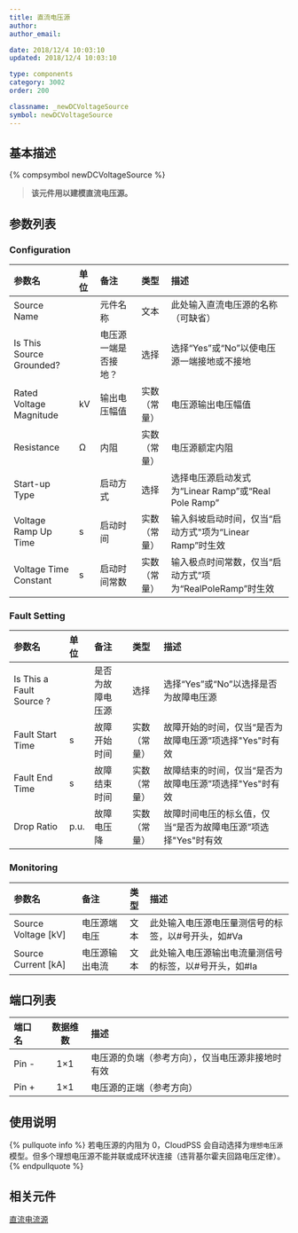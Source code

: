 ```yaml
---
title: 直流电压源
author:
author_email:

date: 2018/12/4 10:03:10
updated: 2018/12/4 10:03:10

type: components
category: 3002
order: 200

classname: _newDCVoltageSource
symbol: newDCVoltageSource
---
```


## 基本描述

{% compsymbol newDCVoltageSource %}

> **该元件用以建模直流电压源。**

## 参数列表

### Configuration

| 参数名                   | 单位 | 备注                 |     类型     | 描述                                                     |
| :----------------------- | :--- | :------------------- | :----------: | :------------------------------------------------------- |
| Source Name              |      | 元件名称             |     文本     | 此处输入直流电压源的名称（可缺省）                       |
| Is This Source Grounded? |      | 电压源一端是否接地？ |     选择     | 选择“Yes”或“No”以使电压源一端接地或不接地                |
| Rated Voltage Magnitude  | kV   | 输出电压幅值         | 实数（常量） | 电压源输出电压幅值                                       |
| Resistance               | Ω    | 内阻                 | 实数（常量） | 电压源额定内阻                                           |
| Start-up Type            |      | 启动方式             |     选择     | 选择电压源启动发式为“Linear Ramp”或“Real Pole Ramp”      |
| Voltage Ramp Up Time     | s    | 启动时间             | 实数（常量） | 输入斜坡启动时间，仅当“启动方式"项为“Linear Ramp”时生效  |
| Voltage Time Constant    | s    | 启动时间常数         | 实数（常量） | 输入极点时间常数，仅当“启动方式”项为“RealPoleRamp”时生效 |

### Fault Setting

| 参数名                   | 单位 | 备注             |     类型     | 描述                                                          |
| :----------------------- | :--- | :--------------- | :----------: | :------------------------------------------------------------ |
| Is This a Fault Source ? |      | 是否为故障电压源 |     选择     | 选择“Yes”或“No”以选择是否为故障电压源                         |
| Fault Start Time         | s    | 故障开始时间     | 实数（常量） | 故障开始的时间，仅当“是否为故障电压源”项选择"Yes"时有效       |
| Fault End Time           | s    | 故障结束时间     | 实数（常量） | 故障结束的时间，仅当“是否为故障电压源”项选择"Yes"时有效       |
| Drop Ratio               | p.u. | 故障电压降       | 实数（常量） | 故障时间电压的标幺值，仅当“是否为故障电压源”项选择"Yes"时有效 |

### Monitoring

| 参数名                | 备注           | 类型 | 描述                                                   |
| :-------------------- | :------------- | :--: | :----------------------------------------------------- |
| Source Voltage \[kV\] | 电压源端电压   | 文本 | 此处输入电压源电压量测信号的标签，以#号开头，如#Va     |
| Source Current \[kA\] | 电压源输出电流 | 文本 | 此处输入电压源输出电流量测信号的标签，以#号开头，如#Ia |

## 端口列表

| 端口名 | 数据维数 | 描述                                             |
| :----- | :------: | :----------------------------------------------- |
| Pin -  |   1×1    | 电压源的负端（参考方向），仅当电压源非接地时有效 |
| Pin +  |   1×1    | 电压源的正端（参考方向）                         |

## 使用说明

{% pullquote info %}
若电压源的内阻为 0，CloudPSS 会自动选择为`理想电压源`模型。但多个理想电压源不能并联或成环状连接（违背基尔霍夫回路电压定律）。
{% endpullquote %}

## 相关元件

[直流电流源](comp_newDCCurrentSource.md)
